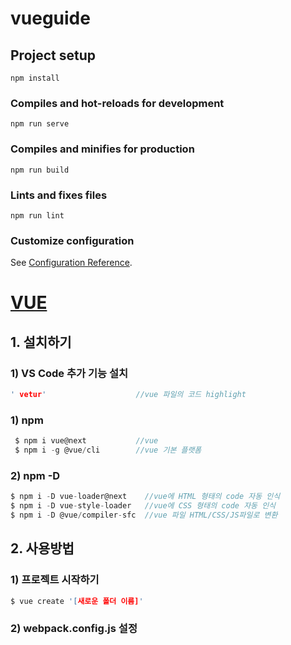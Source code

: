 # vueguide

## Project setup
```
npm install
```

### Compiles and hot-reloads for development
```
npm run serve
```

### Compiles and minifies for production
```
npm run build
```

### Lints and fixes files
```
npm run lint
```

### Customize configuration
See [Configuration Reference](https://cli.vuejs.org/config/).


# [VUE](https://kr.vuejs.org/v2/guide/)
## 1. 설치하기
### 1) VS Code 추가 기능 설치
```c
' vetur'                    //vue 파일의 코드 highlight
```
### 1) npm
```c
 $ npm i vue@next           //vue
 $ npm i -g @vue/cli        //vue 기본 플랫폼 
```

### 2) npm -D
```c
$ npm i -D vue-loader@next    //vue에 HTML 형태의 code 자동 인식
$ npm i -D vue-style-loader   //vue에 CSS 형태의 code 자동 인식
$ npm i -D @vue/compiler-sfc  //vue 파일 HTML/CSS/JS파일로 변환
```

## 2. 사용방법
### 1) 프로젝트 시작하기
```c
$ vue create '[새로운 폴더 이름]'

```

### 2) webpack.config.js 설정
